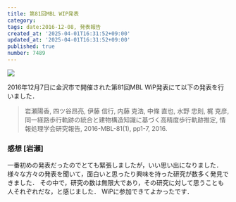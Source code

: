 ```yaml
---
title: 第81回MBL WIP発表
category:
tags: date:2016-12-08, 発表報告
created_at: '2025-04-01T16:31:52+09:00'
updated_at: '2025-04-01T16:31:52+09:00'
published: true
number: 7489
---
```


<a href="/hpg/img/2016/12/Slack-for-iOS-Upload-1.jpg" data-lightbox="2016-12-08"><img src="/hpg/img/thumbnail/2016/12/Slack-for-iOS-Upload-1.jpg"  /></a>

2016年12月7日に金沢市で開催された第81回MBL WiP発表にて以下の発表を行いました．

> 岩瀬陽香, 四ツ谷昂亮, 伊藤 信行, 内藤 克浩, 中條 直也, 水野 忠則, 梶 克彦, 同一経路歩行軌跡の統合と建物構造知識に基づく高精度歩行軌跡推定, 情報処理学会研究報告, 2016-MBL-81(1), pp1-7, 2016.

### 感想 [岩瀬]
一番初めの発表だったのでとても緊張しましたが，いい思い出になりました．
様々な方々の発表を聞いて，面白いと思ったり興味を持った研究が数多く発見できました．
その中で，研究の数は無限大であり，その研究に対して思うことも人それぞれだな，と感じました．
WiPに参加できてよかったです．
